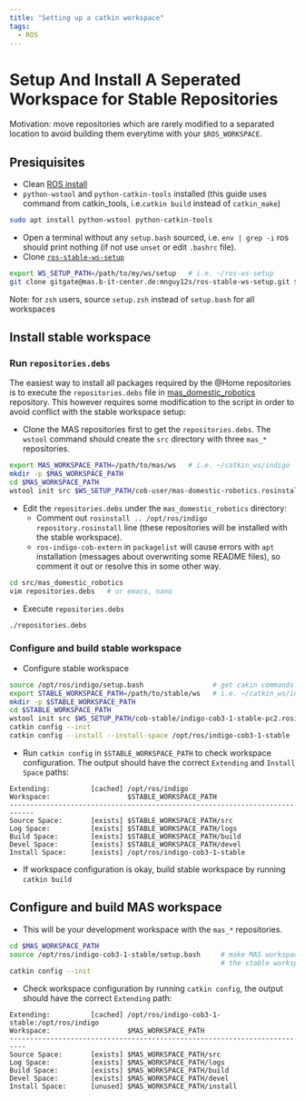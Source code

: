 ```yaml
---
title: "Setting up a catkin workspace"
tags:
  - ROS
---
```

# Setup And Install A Seperated Workspace for Stable Repositories

Motivation: move repositories which are rarely modified to a separated location to avoid building them everytime with your `$ROS_WORKSPACE`.

## Presiquisites

* Clean [ROS install](http://wiki.ros.org/indigo/Installation)
* `python-wstool` and `python-catkin-tools` installed (this guide uses command from catkin_tools, i.e.`catkin build` instead of `catkin_make`)

```bash
sudo apt install python-wstool python-catkin-tools
```

* Open a terminal without any `setup.bash` sourced, i.e. `env | grep -i` ros should print nothing (if not use `unset` or edit `.bashrc` file).
* Clone [`ros-stable-ws-setup`](https://mas.b-it-center.de/gitgate/mnguy12s/ros-stable-ws-setup)

```bash
export WS_SETUP_PATH=/path/to/my/ws/setup   # i.e. ~/ros-ws-setup
git clone gitgate@mas.b-it-center.de:mnguy12s/ros-stable-ws-setup.git $WS_SETUP_PATH
```

Note: for `zsh` users, source `setup.zsh` instead of `setup.bash` for all workspaces

## Install stable workspace

### Run `repositories.debs`
The easiest way to install all packages required by the @Home repositories is to execute the `repositories.debs` file in [mas_domestic_robotics](https://mas.b-it-center.de/gitgate/mas-group/mas_domestic_robotics) repository. This however requires some modification to the script in order to avoid conflict with the stable workspace setup:

- Clone the MAS repositories first to get the `repositories.debs`. The `wstool` command should create the `src` directory with three `mas_*` repositories.

```bash
export MAS_WORKSPACE_PATH=/path/to/mas/ws   # i.e. ~/catkin_ws/indigo
mkdir -p $MAS_WORKSPACE_PATH
cd $MAS_WORKSPACE_PATH
wstool init src $WS_SETUP_PATH/cob-user/mas-domestic-robotics.rosinstall
```

- Edit the `repositories.debs` under the `mas_domestic_robotics` directory:
  * Comment out `rosinstall .. /opt/ros/indigo repository.rosinstall` line (these repositories will be installed with the stable workspace).
  * `ros-indigo-cob-extern` in `packagelist` will cause errors with `apt` installation (messages about overwriting some README files), so comment it out or resolve this in some other way.

```bash
cd src/mas_domestic_robotics
vim repositories.debs   # or emacs, nano
```

- Execute `repositories.debs`

```bash
./repositories.debs
```

### Configure and build stable workspace
* Configure stable workspace

```bash
source /opt/ros/indigo/setup.bash                 # get cakin commands
export STABLE_WORKSPACE_PATH=/path/to/stable/ws   # i.e. ~/catkin_ws/indigo-cob3-1-stable
mkdir -p $STABLE_WORKSPACE_PATH
cd $STABLE_WORKSPACE_PATH
wstool init src $WS_SETUP_PATH/cob-stable/indigo-cob3-1-stable-pc2.rosinstall
catkin config --init
catkin config --install --install-space /opt/ros/indigo-cob3-1-stable
```

* Run `catkin config` in `$STABLE_WORKSPACE_PATH` to check workspace configuration. The output should have the correct `Extending` and `Install Space` paths:

```
Extending:          [cached] /opt/ros/indigo
Workspace:                   $STABLE_WORKSPACE_PATH
----------------------------------------------------------------------------
Source Space:       [exists] $STABLE_WORKSPACE_PATH/src
Log Space:          [exists] $STABLE_WORKSPACE_PATH/logs
Build Space:        [exists] $STABLE_WORKSPACE_PATH/build
Devel Space:        [exists] $STABLE_WORKSPACE_PATH/devel
Install Space:      [exists] /opt/ros/indigo-cob3-1-stable
```

* If workspace configuration is okay, build stable workspace by running `catkin build`

## Configure and build MAS workspace
* This will be your development workspace with the `mas_*` repositories.

```bash
cd $MAS_WORKSPACE_PATH
source /opt/ros/indigo-cob3-1-stable/setup.bash     # make MAS workspace extends
                                                    # the stable workspace
catkin config --init
```

* Check workspace configuration by running `catkin config`, the output should have the correct `Extending` path:

```
Extending:          [cached] /opt/ros/indigo-cob3-1-stable:/opt/ros/indigo
Workspace:                   $MAS_WORKSPACE_PATH
--------------------------------------------------------------------------
Source Space:       [exists] $MAS_WORKSPACE_PATH/src
Log Space:          [exists] $MAS_WORKSPACE_PATH/logs
Build Space:        [exists] $MAS_WORKSPACE_PATH/build
Devel Space:        [exists] $MAS_WORKSPACE_PATH/devel
Install Space:      [unused] $MAS_WORKSPACE_PATH/install
```
